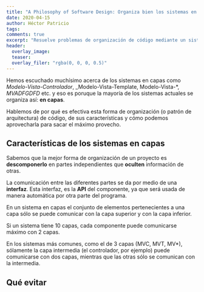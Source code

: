 ```yaml
---
title: "A Philosophy of Software Design: Organiza bien los sistemas en capas"
date: 2020-04-15
author: Héctor Patricio
tags:
comments: true
excerpt: "Resuelve problemas de organización de código mediante un sistema en capas."
header:
  overlay_image: 
  teaser: 
  overlay_filer: "rgba(0, 0, 0, 0.5)"
---
```


Hemos escuchado muchísimo acerca de los sistemas en capas como _Modelo-Vista-Controlador_, _Modelo-Vista-Template, Modelo-Vista-*, _MVADFGDFD_ etc. y eso es poruque la mayoría de los sistemas actuales se organiza así: **en capas**.

Hablemos de por qué es efectiva esta forma de organización (o patrón de arquitectura)
de código, de sus características y cómo podemos aprovecharla para sacar el máximo provecho.

## Características de los sistemas en capas

Sabemos que la mejor forma de organización de un proyecto es **descomponerlo** en partes independientes que **oculten** información de otras.

La comunicación entre las diferentes partes se da por medio de una **interfaz**. Esta interfaz, es la **API** del componente, ya que será usada de manera automática por otra parte del programa.

En un sistema en capas el conjunto de elementos pertenecientes a una capa sólo se puede comunicar con la capa superior y con la capa inferior.

Si un sistema tiene 10 capas, cada componente puede comunicarse máximo con 2 capas.

En los sistemas más comunes, como el de 3 capas (MVC, MVT, MV*), sólamente la capa intermedia (el controlador, por ejemplo) puede comunicarse con dos capas, mientras que las otras sólo se comunican con la intermedia.

## Qué evitar
